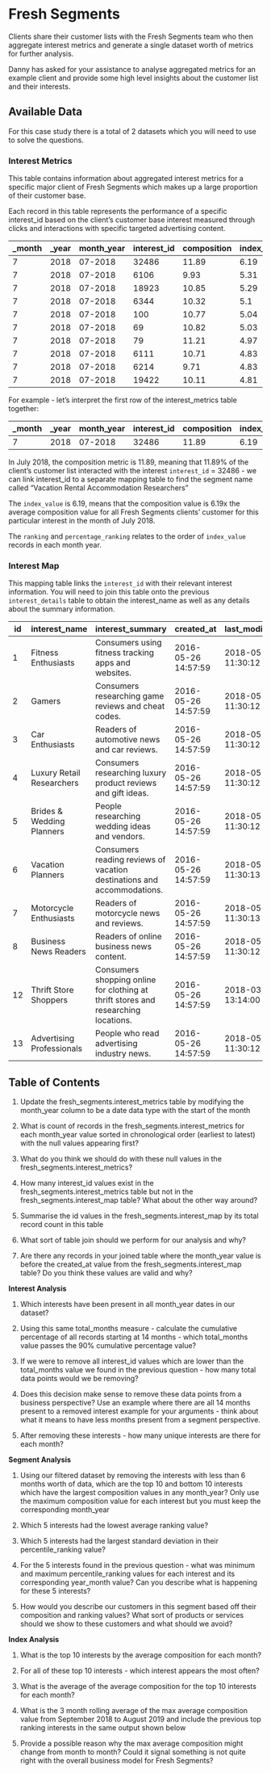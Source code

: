 # Fresh Segments

Clients share their customer lists with the Fresh Segments team who then aggregate interest metrics and generate a single dataset worth of metrics for further analysis.

Danny has asked for your assistance to analyse aggregated metrics for an example client and provide some high level insights about the customer list and their interests.

## Available Data

For this case study there is a total of 2 datasets which you will need to use to solve the questions.

### Interest Metrics

This table contains information about aggregated interest metrics for a specific major client of Fresh Segments which makes up a large proportion of their customer base.

Each record in this table represents the performance of a specific interest_id based on the client’s customer base interest measured through clicks and interactions with specific targeted advertising content.

| \_month | \_year | month_year | interest_id | composition | index_value | ranking | percentile_ranking |
|---------|--------|------------|-------------|-------------|-------------|---------|--------------------|
| 7       | 2018   | 07-2018    | 32486       | 11.89       | 6.19        | 1       | 99.86              |
| 7       | 2018   | 07-2018    | 6106        | 9.93        | 5.31        | 2       | 99.73              |
| 7       | 2018   | 07-2018    | 18923       | 10.85       | 5.29        | 3       | 99.59              |
| 7       | 2018   | 07-2018    | 6344        | 10.32       | 5.1         | 4       | 99.45              |
| 7       | 2018   | 07-2018    | 100         | 10.77       | 5.04        | 5       | 99.31              |
| 7       | 2018   | 07-2018    | 69          | 10.82       | 5.03        | 6       | 99.18              |
| 7       | 2018   | 07-2018    | 79          | 11.21       | 4.97        | 7       | 99.04              |
| 7       | 2018   | 07-2018    | 6111        | 10.71       | 4.83        | 8       | 98.9               |
| 7       | 2018   | 07-2018    | 6214        | 9.71        | 4.83        | 8       | 98.9               |
| 7       | 2018   | 07-2018    | 19422       | 10.11       | 4.81        | 10      | 98.63              |


For example - let’s interpret the first row of the interest_metrics table together:

| \_month | \_year | month_year | interest_id | composition | index_value | ranking | percentile_ranking |
|---------|--------|------------|-------------|-------------|-------------|---------|--------------------|
| 7       | 2018   | 07-2018    | 32486       | 11.89       | 6.19        | 1       | 99.86              |

In July 2018, the composition metric is 11.89, meaning that 11.89% of the client’s customer list interacted with the interest `interest_id` = 32486 - we can link interest_id to a separate mapping table to find the segment name called “Vacation Rental Accommodation Researchers”

The `index_value` is 6.19, means that the composition value is 6.19x the average composition value for all Fresh Segments clients’ customer for this particular interest in the month of July 2018.

The `ranking` and `percentage_ranking` relates to the order of `index_value` records in each month year.

### Interest Map

This mapping table links the `interest_id` with their relevant interest information. You will need to join this table onto the previous `interest_details` table to obtain the interest_name as well as any details about the summary information.

| id | interest_name             | interest_summary                                                                   | created_at          | last_modified       |
|----|---------------------------|------------------------------------------------------------------------------------|---------------------|---------------------|
| 1  | Fitness Enthusiasts       | Consumers using fitness tracking apps and websites.                                | 2016-05-26 14:57:59 | 2018-05-23 11:30:12 |
| 2  | Gamers                    | Consumers researching game reviews and cheat codes.                                | 2016-05-26 14:57:59 | 2018-05-23 11:30:12 |
| 3  | Car Enthusiasts           | Readers of automotive news and car reviews.                                        | 2016-05-26 14:57:59 | 2018-05-23 11:30:12 |
| 4  | Luxury Retail Researchers | Consumers researching luxury product reviews and gift ideas.                       | 2016-05-26 14:57:59 | 2018-05-23 11:30:12 |
| 5  | Brides & Wedding Planners | People researching wedding ideas and vendors.                                      | 2016-05-26 14:57:59 | 2018-05-23 11:30:12 |
| 6  | Vacation Planners         | Consumers reading reviews of vacation destinations and accommodations.             | 2016-05-26 14:57:59 | 2018-05-23 11:30:13 |
| 7  | Motorcycle Enthusiasts    | Readers of motorcycle news and reviews.                                            | 2016-05-26 14:57:59 | 2018-05-23 11:30:13 |
| 8  | Business News Readers     | Readers of online business news content.                                           | 2016-05-26 14:57:59 | 2018-05-23 11:30:12 |
| 12 | Thrift Store Shoppers     | Consumers shopping online for clothing at thrift stores and researching locations. | 2016-05-26 14:57:59 | 2018-03-16 13:14:00 |
| 13 | Advertising Professionals | People who read advertising industry news.                                         | 2016-05-26 14:57:59 | 2018-05-23 11:30:12 |

## Table of Contents

1. Update the fresh_segments.interest_metrics table by modifying the month_year column to be a date data type with the start of the month

2. What is count of records in the fresh_segments.interest_metrics for each month_year value sorted in chronological order (earliest to latest) with the null values appearing first?

3. What do you think we should do with these null values in the fresh_segments.interest_metrics?

4. How many interest_id values exist in the fresh_segments.interest_metrics table but not in the fresh_segments.interest_map table? What about the other way around?

5. Summarise the id values in the fresh_segments.interest_map by its total record count in this table

6. What sort of table join should we perform for our analysis and why?

7. Are there any records in your joined table where the month_year value is before the created_at value from the fresh_segments.interest_map table? Do you think these values are valid and why?

**Interest Analysis**

1. Which interests have been present in all month_year dates in our dataset?

2. Using this same total_months measure - calculate the cumulative percentage of all records starting at 14 months - which total_months value passes the 90% cumulative percentage value?

3. If we were to remove all interest_id values which are lower than the total_months value we found in the previous question - how many total data points would we be removing?

4. Does this decision make sense to remove these data points from a business perspective? Use an example where there are all 14 months present to a removed interest example for your arguments - think about what it means to have less months present from a segment perspective.

5. After removing these interests - how many unique interests are there for each month?

**Segment Analysis**

1. Using our filtered dataset by removing the interests with less than 6 months worth of data, which are the top 10 and bottom 10 interests which have the largest composition values in any month_year? Only use the maximum composition value for each interest but you must keep the corresponding month_year

2. Which 5 interests had the lowest average ranking value?

3. Which 5 interests had the largest standard deviation in their percentile_ranking value?

4. For the 5 interests found in the previous question - what was minimum and maximum percentile_ranking values for each interest and its corresponding year_month value? Can you describe what is happening for these 5 interests?

5. How would you describe our customers in this segment based off their composition and ranking values? What sort of products or services should we show to these customers and what should we avoid?

**Index Analysis**

1. What is the top 10 interests by the average composition for each month?

2. For all of these top 10 interests - which interest appears the most often?

3. What is the average of the average composition for the top 10 interests for each month?

4. What is the 3 month rolling average of the max average composition value from September 2018 to August 2019 and include the previous top ranking interests in the same output shown below

5. Provide a possible reason why the max average composition might change from month to month? Could it signal something is not quite right with the overall business model for Fresh Segments?
